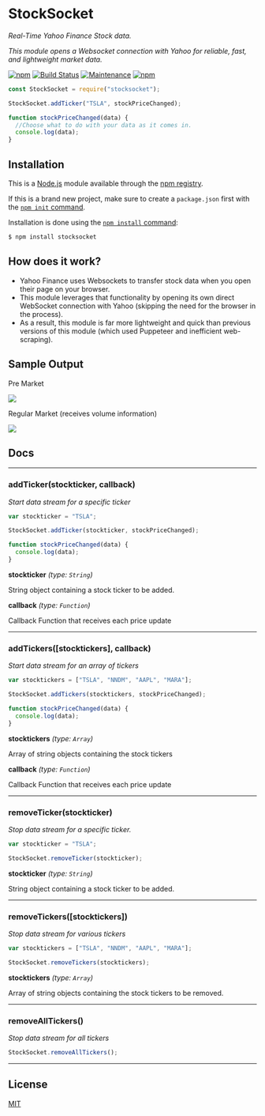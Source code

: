 # StockSocket

_Real-Time Yahoo Finance Stock data._

_This module opens a Websocket connection with Yahoo for reliable, fast, and lightweight market data._

[![npm](https://img.shields.io/npm/v/stocksocket.svg)](https://www.npmjs.com/package/stocksocket)
[![Build Status](https://travis-ci.org/dwyl/esta.svg?branch=master)](https://www.travis-ci.com/github/gregtuc/StockSocket)
[![Maintenance](https://img.shields.io/badge/Maintained%3F-yes-green.svg)](https://GitHub.com/gregtuc/StockSocket/graphs/commit-activity)
[![npm](https://img.shields.io/npm/dm/stocksocket.svg)](https://www.npmjs.com/package/stocksocket)

```javascript
const StockSocket = require("stocksocket");

StockSocket.addTicker("TSLA", stockPriceChanged);

function stockPriceChanged(data) {
  //Choose what to do with your data as it comes in.
  console.log(data);
}
```

## Installation

This is a [Node.js](https://nodejs.org/en/) module available through the
[npm registry](https://www.npmjs.com/).

If this is a brand new project, make sure to create a `package.json` first with
the [`npm init` command](https://docs.npmjs.com/creating-a-package-json-file).

Installation is done using the
[`npm install` command](https://docs.npmjs.com/getting-started/installing-npm-packages-locally):

```bash
$ npm install stocksocket
```

## How does it work?

- Yahoo Finance uses Websockets to transfer stock data when you open their page on your browser.
- This module leverages that functionality by opening its own direct WebSocket connection with Yahoo (skipping the need for the browser in the process).
- As a result, this module is far more lightweight and quick than previous versions of this module (which used Puppeteer and inefficient web-scraping).

## Sample Output
<p>Pre Market</p>
<p align="left">
  <img src="https://user-images.githubusercontent.com/60011793/115026991-239efa80-9e91-11eb-9c15-46110ef1cf62.png">
</p>
<p>Regular Market (receives volume information)</p>
<p align="left">
  <img src="https://user-images.githubusercontent.com/60011793/113175305-49819980-9219-11eb-9ecd-a2bb9108478a.png">
</p>

## Docs

---

### addTicker(stockticker, callback)
_Start data stream for a specific ticker_

```javascript
var stockticker = "TSLA";

StockSocket.addTicker(stockticker, stockPriceChanged);

function stockPriceChanged(data) {
  console.log(data);
}
```

**stockticker** _(type: `String`)_

String object containing a stock ticker to be added.

**callback** _(type: `Function`)_

Callback Function that receives each price update

---

### addTickers([stocktickers], callback)
_Start data stream for an array of tickers_

```javascript
var stocktickers = ["TSLA", "NNDM", "AAPL", "MARA"];

StockSocket.addTickers(stocktickers, stockPriceChanged);

function stockPriceChanged(data) {
  console.log(data);
}
```

**stocktickers** _(type: `Array`)_

Array of string objects containing the stock tickers

**callback** _(type: `Function`)_

Callback Function that receives each price update

---

### removeTicker(stockticker)
_Stop data stream for a specific ticker._
```javascript
var stockticker = "TSLA";

StockSocket.removeTicker(stockticker);
```

**stockticker** _(type: `String`)_

String object containing a stock ticker to be added.

---

### removeTickers([stocktickers])
_Stop data stream for various tickers_

```javascript
var stocktickers = ["TSLA", "NNDM", "AAPL", "MARA"];

StockSocket.removeTickers(stocktickers);
```

**stocktickers** _(type: `Array`)_

Array of string objects containing the stock tickers to be removed.

---

### removeAllTickers()
_Stop data stream for all tickers_

```javascript
StockSocket.removeAllTickers();
```

---

## License

  [MIT](LICENSE)
